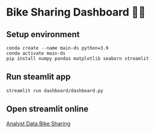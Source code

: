 # Bike Sharing Dashboard 🚴‍♂️

## Setup environment

```
conda create --name main-ds python=3.9
conda activate main-ds
pip install numpy pandas matplotlib seaborn streamlit
```

## Run steamlit app

```
streamlit run dashboard/dashboard.py
```

## Open streamlit online
<a href="https://mluthfifrd-data-science.streamlit.app/" target="_blank">Analyst Data Bike Sharing</a>
